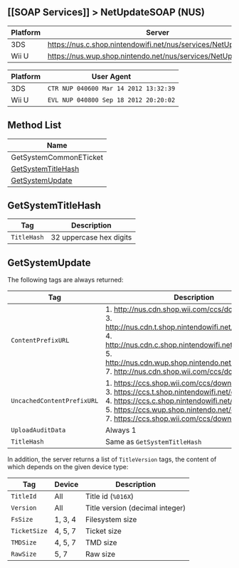 ## [[SOAP Services]] > NetUpdateSOAP (NUS)

| Platform | Server |
| --- | --- |
| 3DS | https://nus.c.shop.nintendowifi.net/nus/services/NetUpdateSOAP |
| Wii U | https://nus.wup.shop.nintendo.net/nus/services/NetUpdateSOAP |

| Platform | User Agent |
| --- | --- |
| 3DS | `CTR NUP 040600 Mar 14 2012 13:32:39` |
| Wii U | `EVL NUP 040800 Sep 18 2012 20:20:02` |

## Method List
| Name |
| --- |
| GetSystemCommonETicket |
| [GetSystemTitleHash](#getsystemtitlehash) |
| [GetSystemUpdate](#getsystemupdate) |

## GetSystemTitleHash
| Tag | Description |
| --- | --- |
| `TitleHash` | 32 uppercase hex digits |

## GetSystemUpdate
The following tags are always returned:

| Tag | Description |
| --- | --- |
| `ContentPrefixURL` | 1. http://nus.cdn.shop.wii.com/ccs/download<br>3. http://nus.cdn.t.shop.nintendowifi.net/ccs/download<br>4. http://nus.cdn.c.shop.nintendowifi.net/ccs/download<br>5. http://nus.cdn.wup.shop.nintendo.net/ccs/download<br>7. http://nus.cdn.shop.wii.com/ccs/download |
| `UncachedContentPrefixURL` | 1. https://ccs.shop.wii.com/ccs/download<br>3. https://ccs.t.shop.nintendowifi.net/ccs/download<br>4. https://ccs.c.shop.nintendowifi.net/ccs/download<br>5. https://ccs.wup.shop.nintendo.net/ccs/download<br>7. https://ccs.shop.wii.com/ccs/download |
| `UploadAuditData` | Always 1 |
| `TitleHash` | Same as `GetSystemTitleHash` |

In addition, the server returns a list of `TitleVersion` tags, the content of which depends on the given device type:

| Tag | Device | Description |
| --- | --- | --- |
| `TitleId` | All | Title id (`%016X`) |
| `Version` | All | Title version (decimal integer) |
| `FsSize` | 1, 3, 4 | Filesystem size |
| `TicketSize` | 4, 5, 7 | Ticket size |
| `TMDSize` | 4, 5, 7 | TMD size |
| `RawSize` | 5, 7 | Raw size |